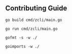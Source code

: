 ## Contributing Guide

```
go build cmd/zcli/main.go
```
```
go run cmd/zcli/main.go
```

```
gofmt -s -w ./
```

```
goimports -w ./
```
